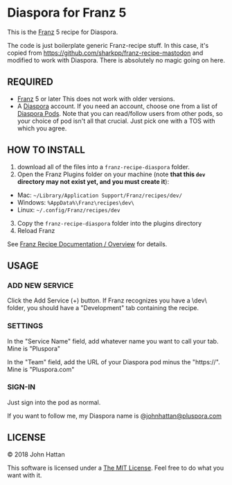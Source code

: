 # Diaspora for Franz 5

This is the [Franz](https://meetfranz.com/) 5 recipe for Diaspora.

The code is just boilerplate generic Franz-recipe stuff. In this case, it's copied from https://github.com/sharkpp/franz-recipe-mastodon and modified to work with Diaspora. There is absolutely no magic going on here.

## REQUIRED

* [Franz](https://meetfranz.com/) 5 or later
  This does not work with older versions.
* A [Diaspora](https://diasporafoundation.org/) account. If you need an account, choose one from a list of [Diaspora Pods](https://podupti.me/).
  Note that you can read/follow users from other pods, so your choice of pod isn't all that crucial. Just pick one with a TOS with which you agree.

## HOW TO INSTALL

1. download all of the files into a `franz-recipe-diaspora` folder.
2. Open the Franz Plugins folder on your machine (note **that this `dev` directory may not exist yet, and you must create it**):
  * Mac: `~/Library/Application Support/Franz/recipes/dev/`
  * Windows: `%AppData%\Franz\recipes\dev\`
  * Linux: `~/.config/Franz/recipes/dev`
3. Copy the `franz-recipe-diaspora` folder into the plugins directory
4. Reload Franz

See [Franz Recipe Documentation / Overview](https://github.com/meetfranz/plugins/blob/master/docs/integration.md)
 for details.

## USAGE

### ADD NEW SERVICE

Click the Add Service (+) button. If Franz recognizes you have a \dev\ folder, you should have a "Development" tab containing the recipe.

### SETTINGS

In the "Service Name" field, add whatever name you want to call your tab. Mine is "Pluspora"

In the "Team" field, add the URL of your Diaspora pod minus the "https://". Mine is "Pluspora.com"

### SIGN-IN

Just sign into the pod as normal.

If you want to follow me, my Diaspora name is @johnhattan@pluspora.com

## LICENSE

&copy; 2018 John Hattan

This software is licensed under a [The MIT License](http://opensource.org/licenses/MIT). Feel free to do what you want with it.
